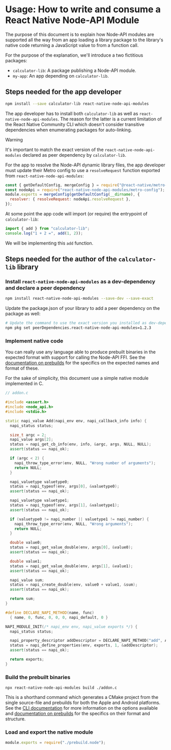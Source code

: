 # Usage: How to write and consume a React Native Node-API Module

The purpose of this document is to explain how Node-API modules are supported all the way from an app loading a library package to the library's native code returning a JavaScript value to from a function call.

For the purpose of the explanation, we'll introduce a two fictitious packages:

- `calculator-lib`: A package publishing a Node-API module.
- `my-app`: An app depending on `calculator-lib`.

## Steps needed for the app developer

```bash
npm install --save calculator-lib react-native-node-api-modules
```

The app developer has to install both `calculator-lib` as well as `react-native-node-api-modules`.
The reason for the latter is a current limitation of the React Native Community CLI which doesn't consider transitive dependencies when enumerating packages for auto-linking.

> [!WARNING]
> It's important to match the exact version of the `react-native-node-api-modules` declared as peer dependency by `calculator-lib`.

For the app to resolve the Node-API dynamic library files, the app developer must update their Metro config to use a `resolveRequest` function exported from `react-native-node-api-modules`:

```javascript
const { getDefaultConfig, mergeConfig } = require("@react-native/metro-config");
const nodeApi = require("react-native-node-api-modules/metro-config");
module.exports = mergeConfig(getDefaultConfig(__dirname), {
  resolver: { resolveRequest: nodeApi.resolveRequest },
});
```

At some point the app code will import (or require) the entrypoint of `calculator-lib`:

```javascript
import { add } from "calculator-lib";
console.log("1 + 2 =", add(1, 2));
```

We will be implementing this `add` function.

## Steps needed for the author of the `calculator-lib` library

### Install `react-native-node-api-modules` as a dev-dependency and declare a peer dependency

```bash
npm install react-native-node-api-modules --save-dev --save-exact
```

Update the package.json of your library to add a peer dependency on the package as well:

```bash
# Update the command to use the exact version you installed as dev-dependency
npm pkg set peerDependencies.react-native-node-api-modules=1.2.3
```

### Implement native code

You can really use any language able to produce prebuilt binaries in the expected format with support for calling the Node-API FFI. See the [documentation on prebuilds](./PREBUILDS.md) for the specifics on the expected names and format of these.

For the sake of simplicity, this document use a simple native module implemented in C.

```cpp
// addon.c

#include <assert.h>
#include <node_api.h>
#include <stdio.h>

static napi_value Add(napi_env env, napi_callback_info info) {
  napi_status status;

  size_t argc = 2;
  napi_value args[2];
  status = napi_get_cb_info(env, info, &argc, args, NULL, NULL);
  assert(status == napi_ok);

  if (argc < 2) {
    napi_throw_type_error(env, NULL, "Wrong number of arguments");
    return NULL;
  }

  napi_valuetype valuetype0;
  status = napi_typeof(env, args[0], &valuetype0);
  assert(status == napi_ok);

  napi_valuetype valuetype1;
  status = napi_typeof(env, args[1], &valuetype1);
  assert(status == napi_ok);

  if (valuetype0 != napi_number || valuetype1 != napi_number) {
    napi_throw_type_error(env, NULL, "Wrong arguments");
    return NULL;
  }

  double value0;
  status = napi_get_value_double(env, args[0], &value0);
  assert(status == napi_ok);

  double value1;
  status = napi_get_value_double(env, args[1], &value1);
  assert(status == napi_ok);

  napi_value sum;
  status = napi_create_double(env, value0 + value1, &sum);
  assert(status == napi_ok);

  return sum;
}

#define DECLARE_NAPI_METHOD(name, func)                                        \
  { name, 0, func, 0, 0, 0, napi_default, 0 }

NAPI_MODULE_INIT(/* napi_env env, napi_value exports */) {
  napi_status status;

  napi_property_descriptor addDescriptor = DECLARE_NAPI_METHOD("add", Add);
  status = napi_define_properties(env, exports, 1, &addDescriptor);
  assert(status == napi_ok);

  return exports;
}
```

### Build the prebuilt binaries

```
npx react-native-node-api-modules build ./addon.c
```

This is a shorthand command which generates a CMake project from the single source-file and prebuilds for both the Apple and Android platforms. See the [CLI documentation](./CLI.md) for more information on the options available and [documentation on prebuilds](./PREBUILDS.md) for the specifics on their format and structure.

<!-- TODO: Add a listing of the files produced when running command: Some temp (cached) CMakeList.txt, the CMake project dir, 2x platform specific prebuild directories -->

### Load and export the native module

```javascript
module.exports = require("./prebuild.node");
```
